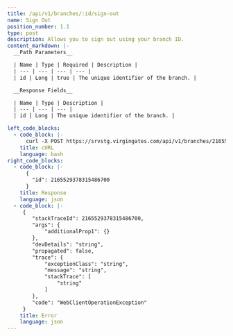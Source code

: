 ```yaml
---
title: /api/v1/branches/:id/sign-out
name: Sign Out
position_number: 1.1
type: post
description: Allows you to sign out using your branch ID.
content_markdown: |-
  __Path Parameters__

  | Name | Type | Required | Description |
  | --- | --- | --- | --- |
  | id | Long | true | The unique identifier of the branch. |

  __Response Fields__

  | Name | Type | Description |
  | --- | --- | --- |
  | id | Long | The unique identifier of the branch. |

left_code_blocks:
  - code_block: |- 
      curl -X POST https://srvstg.virgingates.com/api/v1/branches/2165529378315486700/sign-out -H "Authorization: Bearer $ACCESS_TOKEN" 
    title: cURL
    language: bash
right_code_blocks:
  - code_block: |-
      {
        "id": 2165529378315486700
      }
    title: Response
    language: json
  - code_block: |-
     {
        "stackTraceId": 2165529378315486700,
        "args": {
            "additionalProp1": {}
        },
        "devDetails": "string",
        "propagated": false,
        "trace": {
            "exceptionClass": "string",
            "message": "string",
            "stackTrace": [
                "string"
            ]
        },
        "code": "WebClientOperationException"
     }
    title: Error
    language: json
---
```



